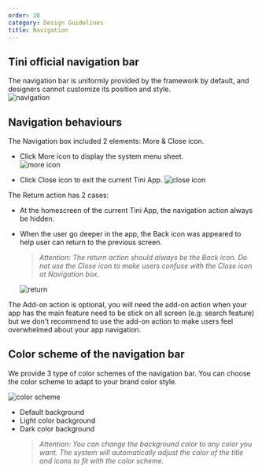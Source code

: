 ```yaml
---
order: 20
category: Design Guidelines
title: Navigation
---
```


## Tini official navigation bar

The navigation bar is uniformly provided by the framework by default, and designers cannot customize its position and style. <br />
<img className="img-basic" src="https://salt.tikicdn.com/ts/social/e0/09/8d/9b0cdc4c0aea07794f05f290ec9bfccf.png" alt="navigation" />

## Navigation behaviours

The Navigation box included 2 elements: More & Close icon.

- Click More icon to display the system menu sheet. <br />
  <img className="img-basic" src="https://salt.tikicdn.com/ts/social/37/b6/92/d07c55ff15341b918570238109ed4e5e.png" alt="more icon"/>

- Click Close icon to exit the current Tini App.
  <img className="img-basic" src="https://salt.tikicdn.com/ts/social/ea/80/ec/53b8b14009c6e3b13bcfc742c78c083f.png" alt="close icon" /> <br />

The Return action has 2 cases:

- At the homescreen of the current Tini App, the navigation action always be hidden.
- When the user go deeper in the app, the Back icon was appeared to help user can return to the previous screen.

  > _Attention: The return action should always be the Back icon. Do not use the Close icon to make users confuse with the Close icon at Navigation box._

    <img className="img-basic" src="https://salt.tikicdn.com/ts/social/03/b3/e5/c7bdf880a5699915f0abd87f352834ca.png" alt="return" />

The Add-on action is optional, you will need the add-on action when your app has the main feature need to be stick on all screen (e.g: search feature) but we don't recommend to use the add-on action to make users feel overwhelmed about your app navigation.

## Color scheme of the navigation bar

We provide 3 type of color schemes of the navigation bar. You can choose the color scheme to adapt to your brand color style.

<img className="img-basic" src="https://salt.tikicdn.com/ts/social/bd/42/2d/edd48b8f3dd6972bc561a750d7826c3b.png" alt="color scheme" />

- Default background
- Light color background
- Dark color background
  > _Attention: You can change the background color to any color you want. The system will automatically adjust the color of the title and icons to fit with the color scheme._
